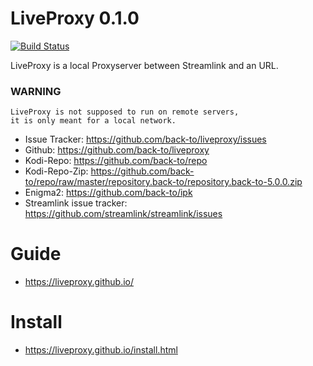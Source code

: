 # LiveProxy 0.1.0

[![Build Status](https://travis-ci.org/back-to/liveproxy.svg?branch=master)](https://travis-ci.org/back-to/liveproxy)

LiveProxy is a local Proxyserver between Streamlink and an URL.

### WARNING
    LiveProxy is not supposed to run on remote servers,
    it is only meant for a local network.

- Issue Tracker: https://github.com/back-to/liveproxy/issues
- Github: https://github.com/back-to/liveproxy
- Kodi-Repo: https://github.com/back-to/repo
- Kodi-Repo-Zip: https://github.com/back-to/repo/raw/master/repository.back-to/repository.back-to-5.0.0.zip
- Enigma2: https://github.com/back-to/ipk
- Streamlink issue tracker: https://github.com/streamlink/streamlink/issues

# Guide

- https://liveproxy.github.io/

# Install

- https://liveproxy.github.io/install.html
